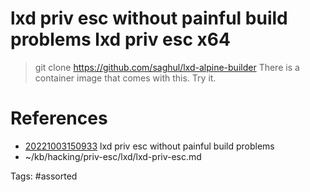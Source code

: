 # lxd priv esc without painful build problems lxd priv esc x64
> git clone https://github.com/saghul/lxd-alpine-builder
There is a container image that comes with this. Try it.

# References
- [20221003150933](/zet/20221003150933/) lxd priv esc without painful build problems
- ~/kb/hacking/priv-esc/lxd/lxd-priv-esc.md

Tags:
    #assorted

